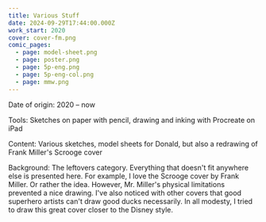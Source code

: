 ```yaml
---
title: Various Stuff
date: 2024-09-29T17:44:00.000Z
work_start: 2020
cover: cover-fm.png
comic_pages:
  - page: model-sheet.png
  - page: poster.png
  - page: 5p-eng.png
  - page: 5p-eng-col.png
  - page: mmw.png
---
```



Date of origin: 2020 – now

Tools: Sketches on paper with pencil, drawing and inking with Procreate on iPad

Content: Various sketches, model sheets for Donald, but also a redrawing of Frank Miller's Scrooge cover

Background: The leftovers category. Everything that doesn't fit anywhere else is presented here. For example, I love the Scrooge cover by Frank Miller. Or rather the idea. However, Mr. Miller's physical limitations prevented a nice drawing. I've also noticed with other covers that good superhero artists can't draw good ducks necessarily. In all modesty, I tried to draw this great cover closer to the Disney style.
